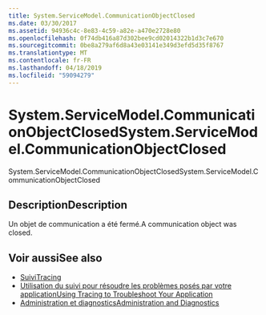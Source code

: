 ```yaml
---
title: System.ServiceModel.CommunicationObjectClosed
ms.date: 03/30/2017
ms.assetid: 94936c4c-8e83-4c59-a82e-a470e2728e80
ms.openlocfilehash: 0f74db416a87d302bee9cd02014322b1d3c7e670
ms.sourcegitcommit: 0be8a279af6d8a43e03141e349d3efd5d35f8767
ms.translationtype: MT
ms.contentlocale: fr-FR
ms.lasthandoff: 04/18/2019
ms.locfileid: "59094279"
---
```

# <a name="systemservicemodelcommunicationobjectclosed"></a><span data-ttu-id="d0d1f-102">System.ServiceModel.CommunicationObjectClosed</span><span class="sxs-lookup"><span data-stu-id="d0d1f-102">System.ServiceModel.CommunicationObjectClosed</span></span>
<span data-ttu-id="d0d1f-103">System.ServiceModel.CommunicationObjectClosed</span><span class="sxs-lookup"><span data-stu-id="d0d1f-103">System.ServiceModel.CommunicationObjectClosed</span></span>  
  
## <a name="description"></a><span data-ttu-id="d0d1f-104">Description</span><span class="sxs-lookup"><span data-stu-id="d0d1f-104">Description</span></span>  
 <span data-ttu-id="d0d1f-105">Un objet de communication a été fermé.</span><span class="sxs-lookup"><span data-stu-id="d0d1f-105">A communication object was closed.</span></span>  
  
## <a name="see-also"></a><span data-ttu-id="d0d1f-106">Voir aussi</span><span class="sxs-lookup"><span data-stu-id="d0d1f-106">See also</span></span>

- [<span data-ttu-id="d0d1f-107">Suivi</span><span class="sxs-lookup"><span data-stu-id="d0d1f-107">Tracing</span></span>](../../../../../docs/framework/wcf/diagnostics/tracing/index.md)
- [<span data-ttu-id="d0d1f-108">Utilisation du suivi pour résoudre les problèmes posés par votre application</span><span class="sxs-lookup"><span data-stu-id="d0d1f-108">Using Tracing to Troubleshoot Your Application</span></span>](../../../../../docs/framework/wcf/diagnostics/tracing/using-tracing-to-troubleshoot-your-application.md)
- [<span data-ttu-id="d0d1f-109">Administration et diagnostics</span><span class="sxs-lookup"><span data-stu-id="d0d1f-109">Administration and Diagnostics</span></span>](../../../../../docs/framework/wcf/diagnostics/index.md)
